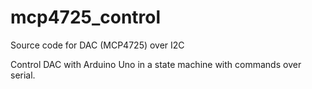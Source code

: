 # mcp4725_control
Source code for DAC (MCP4725) over I2C

Control DAC with Arduino Uno in a state machine with commands over serial.
